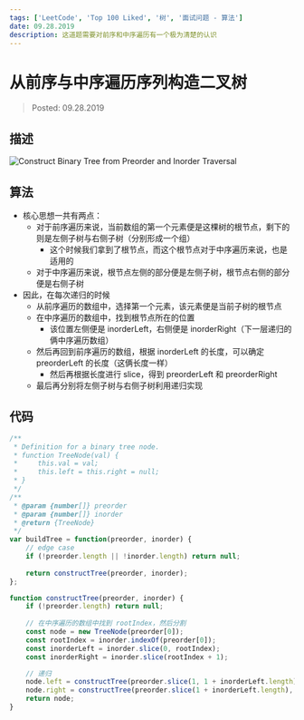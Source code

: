 ```yaml
---
tags: ['LeetCode', 'Top 100 Liked', '树', '面试问题 - 算法']
date: 09.28.2019
description: 这道题需要对前序和中序遍历有一个极为清楚的认识
---
```


# 从前序与中序遍历序列构造二叉树

> Posted: 09.28.2019

<Tag />

## 描述

![Construct Binary Tree from Preorder and Inorder Traversal](/images/constructBST.png)

## 算法

- 核心思想一共有两点：
  - 对于前序遍历来说，当前数组的第一个元素便是这棵树的根节点，剩下的则是左侧子树与右侧子树（分别形成一个组）
    - 这个时候我们拿到了根节点，而这个根节点对于中序遍历来说，也是适用的
  - 对于中序遍历来说，根节点左侧的部分便是左侧子树，根节点右侧的部分便是右侧子树
- 因此，在每次递归的时候
  - 从前序遍历的数组中，选择第一个元素，该元素便是当前子树的根节点
  - 在中序遍历的数组中，找到根节点所在的位置
    - 该位置左侧便是 inorderLeft，右侧便是 inorderRight（下一层递归的俩中序遍历数组）
  - 然后再回到前序遍历的数组，根据 inorderLeft 的长度，可以确定 preorderLeft 的长度（这俩长度一样）
    - 然后再根据长度进行 slice，得到 preorderLeft 和 preorderRight
  - 最后再分别将左侧子树与右侧子树利用递归实现

## 代码

```javascript
/**
 * Definition for a binary tree node.
 * function TreeNode(val) {
 *     this.val = val;
 *     this.left = this.right = null;
 * }
 */
/**
 * @param {number[]} preorder
 * @param {number[]} inorder
 * @return {TreeNode}
 */
var buildTree = function(preorder, inorder) {
    // edge case
    if (!preorder.length || !inorder.length) return null;
    
    return constructTree(preorder, inorder);
};

function constructTree(preorder, inorder) {
    if (!preorder.length) return null;
    
    // 在中序遍历的数组中找到 rootIndex，然后分割
    const node = new TreeNode(preorder[0]);
    const rootIndex = inorder.indexOf(preorder[0]);
    const inorderLeft = inorder.slice(0, rootIndex);
    const inorderRight = inorder.slice(rootIndex + 1);

    // 递归
    node.left = constructTree(preorder.slice(1, 1 + inorderLeft.length), inorderLeft);
    node.right = constructTree(preorder.slice(1 + inorderLeft.length), inorderRight);
    return node;
}
```

<Disqus />